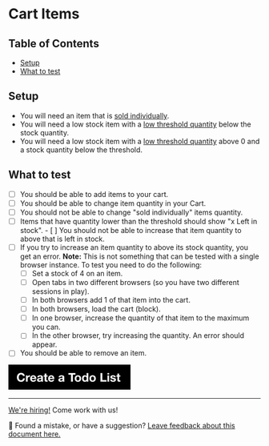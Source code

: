 # Cart Items <!-- omit in toc -->

## Table of Contents <!-- omit in toc -->

-   [Setup](#setup)
-   [What to test](#what-to-test)

## Setup

-   You will need an item that is [sold individually](https://docs.woocommerce.com/wp-content/uploads/2016/06/disable-stock-mgmt.png).
-   You will need a low stock item with a [low threshold quantity](https://docs.woocommerce.com/wp-content/uploads/2016/06/simpleproduct-inventory.png) below the stock quantity.
-   You will need a low stock item with a [low threshold quantity](https://docs.woocommerce.com/wp-content/uploads/2016/06/simpleproduct-inventory.png) above 0 and a stock quantity below the threshold.

## What to test

-   [ ] You should be able to add items to your cart.
-   [ ] You should be able to change item quantity in your Cart.
-   [ ] You should not be able to change "sold individually" items quantity.
-   [ ] Items that have quantity lower than the threshold should show "x Left in stock". - [ ] You should not be able to increase that item quantity to above that is left in stock.
-   [ ] If you try to increase an item quantity to above its stock quantity, you get an error. **Note:** This is not something that can be tested with a single browser instance. To test you need to do the following:
    -   [ ] Set a stock of 4 on an item.
    -   [ ] Open tabs in two different browsers (so you have two different sessions in play).
    -   [ ] In both browsers add 1 of that item into the cart.
    -   [ ] In both browsers, load the cart (block).
    -   [ ] In one browser, increase the quantity of that item to the maximum you can.
    -   [ ] In the other browser, try increasing the quantity. An error should appear.
-   [ ] You should be able to remove an item.

[![Create Todo list](https://raw.githubusercontent.com/senadir/todo-my-markdown/master/public/github-button.svg?sanitize=true)](https://git-todo.netlify.app/create)

<!-- FEEDBACK -->

---

[We're hiring!](https://woocommerce.com/careers/) Come work with us!

🐞 Found a mistake, or have a suggestion? [Leave feedback about this document here.](https://github.com/woocommerce/woocommerce-blocks/issues/new?assignees=&labels=type%3A+documentation&template=--doc-feedback.md&title=Feedback%20on%20./docs/internal-developers/testing/cart-checkout/items.md)

<!-- /FEEDBACK -->

